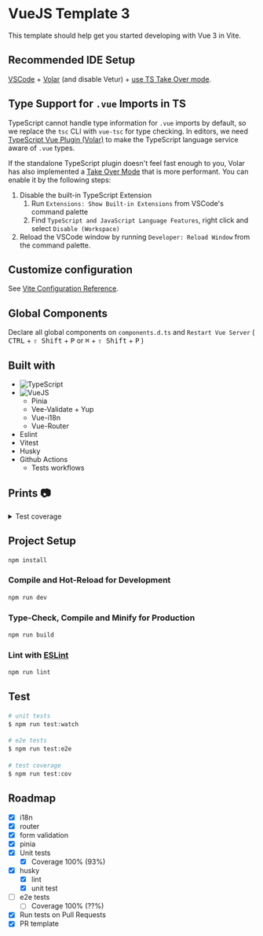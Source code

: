 # VueJS Template 3

This template should help get you started developing with Vue 3 in Vite.

## Recommended IDE Setup

[VSCode](https://code.visualstudio.com/) + [Volar](https://marketplace.visualstudio.com/items?itemName=Vue.volar) (and disable Vetur) + [use TS Take Over mode](https://github.com/johnsoncodehk/volar/discussions/471#discussioncomment-1361669).

## Type Support for `.vue` Imports in TS

TypeScript cannot handle type information for `.vue` imports by default, so we replace the `tsc` CLI with `vue-tsc` for type checking. In editors, we need [TypeScript Vue Plugin (Volar)](https://marketplace.visualstudio.com/items?itemName=Vue.vscode-typescript-vue-plugin) to make the TypeScript language service aware of `.vue` types.

If the standalone TypeScript plugin doesn't feel fast enough to you, Volar has also implemented a [Take Over Mode](https://github.com/johnsoncodehk/volar/discussions/471#discussioncomment-1361669) that is more performant. You can enable it by the following steps:

1. Disable the built-in TypeScript Extension
   1. Run `Extensions: Show Built-in Extensions` from VSCode's command palette
   2. Find `TypeScript and JavaScript Language Features`, right click and select `Disable (Workspace)`
2. Reload the VSCode window by running `Developer: Reload Window` from the command palette.

## Customize configuration

See [Vite Configuration Reference](https://vitejs.dev/config/).

## Global Components

Declare all global components on `components.d.ts` and `Restart Vue Server`
( <kbd>CTRL</kbd> + <kbd>⇧ Shift</kbd> + <kbd>P</kbd> or <kbd>⌘</kbd> + <kbd>⇧ Shift</kbd> + <kbd>P</kbd> )

## Built with

- ![TypeScript](https://img.shields.io/badge/typescript-%23007ACC.svg?style=for-the-badge&logo=typescript&logoColor=white)
- ![VueJS](https://img.shields.io/badge/Vue-%23007ACC.svg?style=for-the-badge&logo=vuedotjs)
   - Pinia
   - Vee-Validate + Yup
   - Vue-i18n
   - Vue-Router
- Eslint
- Vitest
- Husky
- Github Actions
  - Tests workflows

## Prints 📷

<details>
  <summary>Test coverage</summary>

  ## unit coverage (93%!)

  <img src="docs/prints/unit-coverage.png" alt="unit tests coverage" />

  <!-- ## e2e coverage (??%!) -->

  <!-- <img src="doc/prints/e2e-coverage.png" alt="e2e tests coverage" /> -->
</details>

## Project Setup

```sh
npm install
```

### Compile and Hot-Reload for Development

```sh
npm run dev
```

### Type-Check, Compile and Minify for Production

```sh
npm run build
```

### Lint with [ESLint](https://eslint.org/)

```sh
npm run lint
```

## Test

```bash
# unit tests
$ npm run test:watch

# e2e tests
$ npm run test:e2e

# test coverage
$ npm run test:cov
```

## Roadmap

- [x] i18n
- [x] router
- [x] form validation
- [x] pinia
- [x] Unit tests
  - [x] Coverage 100% (93%)
- [x] husky
  - [x] lint
  - [x] unit test
- [ ] e2e tests
  - [ ] Coverage 100% (??%)
- [x] Run tests on Pull Requests
- [x] PR template